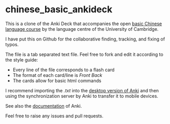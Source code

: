 chinese_basic_ankideck
======================

This is a clone of the Anki Deck that accompanies the open [basic Chinese language course](http://www.langcen.cam.ac.uk/opencourseware/cb/chinese_basic.html) by the language centre of the University of Cambridge. 

I have put this on Github for the collaborative finding, tracking, and fixing of typos.

The file is a tab separated text file. Feel free to fork and edit it according to the style guide:
- Every line of the file corresponds to a flash card
- The format of each card/line is *Front <tab> Back*
- The cards allow for basic html commands

I recommend importing the *.txt* into the [desktop version of Anki](http://ankisrs.net/) and then using the synchronization server by Anki to transfer it to mobile devices. 

See also the [documentation](http://ankisrs.net/docs/manual.html) of Anki.

Feel free to raise any issues and pull requests.
